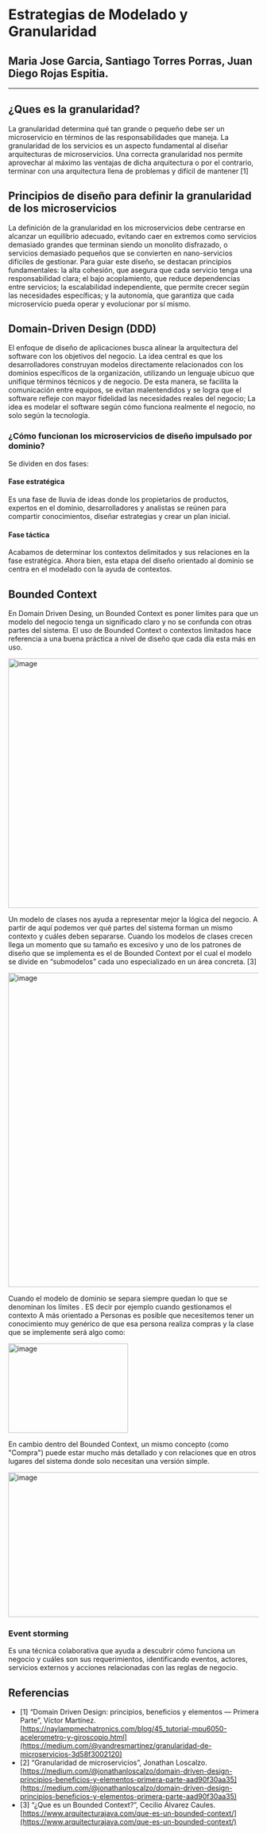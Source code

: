 # Estrategias de Modelado y Granularidad
## Maria Jose Garcia, Santiago Torres Porras, Juan Diego Rojas Espitia. 
---
## ¿Ques es la granularidad?
La granularidad determina qué tan grande o pequeño debe ser un microservicio en términos de las responsabilidades que maneja. La granularidad de los servicios es un aspecto fundamental al diseñar arquitecturas de microservicios. Una correcta granularidad nos permite aprovechar al máximo las ventajas de dicha arquitectura o por el contrario, terminar con una arquitectura llena de problemas y difícil de mantener [1]
## Principios de diseño para definir la granularidad de los microservicios
La definición de la granularidad en los microservicios debe centrarse en alcanzar un equilibrio adecuado, evitando caer en extremos como servicios demasiado grandes que terminan siendo un monolito disfrazado, o servicios demasiado pequeños que se convierten en nano-servicios difíciles de gestionar. Para guiar este diseño, se destacan principios fundamentales: la alta cohesión, que asegura que cada servicio tenga una responsabilidad clara; el bajo acoplamiento, que reduce dependencias entre servicios; la escalabilidad independiente, que permite crecer según las necesidades específicas; y la autonomía, que garantiza que cada microservicio pueda operar y evolucionar por sí mismo.
## Domain-Driven Design (DDD)
El enfoque de diseño de aplicaciones busca alinear la arquitectura del software con los objetivos del negocio. La idea central es que los desarrolladores construyan modelos directamente relacionados con los dominios específicos de la organización, utilizando un lenguaje ubicuo que unifique términos técnicos y de negocio. De esta manera, se facilita la comunicación entre equipos, se evitan malentendidos y se logra que el software refleje con mayor fidelidad las necesidades reales del negocio; La idea es modelar el software según cómo funciona realmente el negocio, no solo según la tecnología.
### ¿Cómo funcionan los microservicios de diseño impulsado por dominio?
Se dividen en dos fases:
#### Fase estratégica
Es una fase de lluvia de ideas donde los propietarios de productos, expertos en el dominio, desarrolladores y analistas se reúnen para compartir conocimientos, diseñar estrategias y crear un plan inicial.
#### Fase táctica
Acabamos de determinar los contextos delimitados y sus relaciones en la fase estratégica. Ahora bien, esta etapa del diseño orientado al dominio se centra en el modelado con la ayuda de contextos.
## Bounded Context
En Domain Driven Desing, un Bounded Context es poner límites para que un modelo del negocio tenga un significado claro y no se confunda con otras partes del sistema. El uso de Bounded Context o contextos limitados hace referencia a una buena práctica a nivel de diseño que cada día esta más en uso.

<img width="958" height="502" alt="image" src="https://github.com/user-attachments/assets/a9e76718-caf5-408d-81fd-47c8d33d02e3" />

Un modelo de clases nos ayuda a representar mejor la lógica del negocio. A partir de aquí podemos ver qué partes del sistema forman un mismo contexto y cuáles deben separarse. Cuando los modelos de clases crecen llega un momento que su tamaño es excesivo y uno de los patrones de diseño que se implementa es el de Bounded Context por el cual el modelo se divide en “submodelos” cada uno especializado en un área concreta. [3]

<img width="1157" height="632" alt="image" src="https://github.com/user-attachments/assets/76b02994-1d8f-433c-9ca9-cd986aac057c" />

Cuando el modelo de dominio se separa siempre quedan lo que se denominan los límites . ES decir por ejemplo cuando gestionamos el contexto A más orientado a Personas es posible que necesitemos tener un conocimiento muy genérico de que esa persona realiza compras y la clase que se implemente será algo como:

<img width="241" height="180" alt="image" src="https://github.com/user-attachments/assets/e2f8ce6c-7754-4c74-82f9-c8a42bbc6719" />

En cambio dentro del Bounded Context, un mismo concepto (como "Compra") puede estar mucho más detallado y con relaciones que en otros lugares del sistema donde solo necesitan una versión simple.

<img width="718" height="291" alt="image" src="https://github.com/user-attachments/assets/f5598c3e-585d-4531-9957-db4fdf4d2557" />

### Event storming
Es una técnica colaborativa que ayuda a descubrir cómo funciona un negocio y cuáles son sus requerimientos, identificando eventos, actores, servicios externos y acciones relacionadas con las reglas de negocio. 

## Referencias
- [1] “Domain Driven Design: principios, beneficios y elementos — Primera Parte”, Víctor Martínez.[https://naylampmechatronics.com/blog/45_tutorial-mpu6050-acelerometro-y-giroscopio.html](https://medium.com/@vandresmartinez/granularidad-de-microservicios-3d58f3002120)
- [2] “Granularidad de microservicios”, Jonathan Loscalzo. [https://medium.com/@jonathanloscalzo/domain-driven-design-principios-beneficios-y-elementos-primera-parte-aad90f30aa35](https://medium.com/@jonathanloscalzo/domain-driven-design-principios-beneficios-y-elementos-primera-parte-aad90f30aa35)
- [3] “¿Que es un Bounded Context?”, Cecilio Álvarez Caules. [https://www.arquitecturajava.com/que-es-un-bounded-context/](https://www.arquitecturajava.com/que-es-un-bounded-context/)
